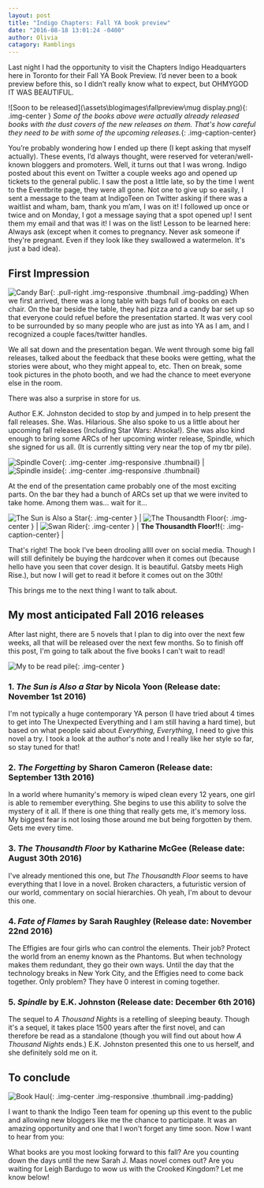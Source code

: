 ```yaml
---
layout: post
title: "Indigo Chapters: Fall YA book preview"
date: "2016-08-18 13:01:24 -0400"
author: Olivia
catagory: Ramblings
---
```

Last night I had the opportunity to visit the Chapters Indigo Headquarters here in Toronto for their Fall YA Book Preview. I’d never been to a book preview before this, so I didn’t really know what to expect, but OHMYGOD IT WAS BEAUTIFUL.

![Soon to be released](\assets\blogimages\fallpreview\mug display.png){: .img-center }
*Some of the books above were actually already released books with the dust covers of the new releases on them. That's how careful they need to be with some of the upcoming releases.*{: .img-caption-center}

<!--more-->

You’re probably wondering how I ended up there (I kept asking that myself actually). These events, I’d always thought, were reserved for veteran/well-known bloggers and promoters. Well, it turns out that I was wrong. Indigo posted about this event on Twitter a couple weeks ago and opened up tickets to the general public. I saw the post a little late, so by the time I went to the Eventbrite page, they were all gone. Not one to give up so easily, I sent a message to the team at IndigoTeen on Twitter asking if there was a waitlist and wham, bam, thank you m’am, I was on it! I followed up once or twice and on Monday, I got a message saying that a spot opened up! I sent them my email and that was it! I was on the list! Lesson to be learned here: Always ask (except when it comes to pregnancy. Never ask someone if they're pregnant. Even if they look like they swallowed a watermelon. It's just a bad idea).

## First Impression

![Candy Bar](\assets\blogimages\fallpreview\candybar.png){: .pull-right .img-responsive .thumbnail .img-padding}
When we first arrived, there was a long table with bags full of books on each chair. On the bar beside the table, they had pizza and a candy bar set up so that everyone could refuel before the presentation started. It was very cool to be surrounded by so many people who are just as into YA as I am, and I recognized a couple faces/twitter handles.

We all sat down and the presentation began. We went through some big fall releases, talked about the feedback that these books were getting, what the stories were about, who they might appeal to, etc. Then on break, some took pictures in the photo booth, and we had the chance to meet everyone else in the room.

There was also a surprise in store for us.

Author E.K. Johnston decided to stop by and jumped in to help present the fall releases. She. Was. Hilarious. She also spoke to us a little about her upcoming fall releases (Including Star Wars: Ahsoka!). She was also kind enough to bring some ARCs of her upcoming winter release, Spindle, which she signed for us all. (It is currently sitting very near the top of my tbr pile).

![Spindle Cover](\assets\blogimages\fallpreview\spindleclosed.png){: .img-center .img-responsive .thumbnail} | ![Spindle inside](\assets\blogimages\fallpreview\spindleopen.png){: .img-center .img-responsive .thumbnail}

At the end of the presentation came probably one of the most exciting parts. On the bar they had a bunch of ARCs set up that we were invited to take home. Among them was... wait for it...

![The Sun is Also a Star](\assets\blogimages\fallpreview\sunstar.png){: .img-center } | ![The Thousandth Floor](\assets\blogimages\fallpreview\thethousandthfloor.png){: .img-center } | ![Swan Rider](\assets\blogimages\fallpreview\swanrider.png){: .img-center }
 | **The Thousandth Floor!!**{: .img-caption-center} |

That's right! The book I've been drooling allll over on social media. Though I will still definitely be buying the hardcover when it comes out (because hello have you seen that cover design. It is beautiful. Gatsby meets High Rise.), but now I will get to read it before it comes out on the 30th!

This brings me to the next thing I want to talk about.

## My most anticipated Fall 2016 releases

After last night, there are 5 novels that I plan to dig into over the next few weeks, all that will be released over the next few months. So to finish off this post, I'm going to talk about the five books I can't wait to read!

![My to be read pile](\assets\blogimages\fallpreview\onetwothree.gif){: .img-center }

### 1. *The Sun is Also a Star* by **Nicola Yoon** (Release date: November 1st 2016)
I'm not typically a huge contemporary YA person (I have tried about 4 times to get into The Unexpected Everything and I am still having a hard time), but based on what people said about *Everything, Everything*, I need to give this novel a try. I took a look at the author's note and I really like her style so far, so stay tuned for that!

### 2. *The Forgetting* by **Sharon Cameron** (Release date: September 13th 2016)
In a world where humanity's memory is wiped clean every 12 years, one girl is able to remember everything. She begins to use this ability to solve the mystery of it all. If there is one thing that really gets me, it's memory loss. My biggest fear is not losing those around me but being forgotten by them. Gets me every time.

### 3. *The Thousandth Floor* by **Katharine McGee** (Release date: August 30th 2016)
I've already mentioned this one, but *The Thousandth Floor* seems to have everything that I love in a novel. Broken characters, a futuristic version of our world, commentary on social hierarchies. Oh yeah, I'm about to devour this one.

### 4. *Fate of Flames* by **Sarah Raughley** (Release date: November 22nd 2016)
The Effigies are four girls who can control the elements. Their job? Protect the world from an enemy known as the Phantoms. But when technology makes them redundant, they go their own ways. Until the day that the technology breaks in New York City, and the Effigies need to come back together. Only problem? They have 0 interest in coming together.

### 5. *Spindle* by **E.K. Johnston** (Release date: December 6th 2016)
The sequel to *A Thousand Nights* is a retelling of sleeping beauty. Though it's a sequel, it takes place 1500 years after the first novel, and can therefore be read as a standalone (though you will find out about how *A Thousand Nights* ends.) E.K. Johnston presented this one to us herself, and she definitely sold me on it.

## To conclude

![Book Haul](\assets\blogimages\fallpreview\bookhaul2.png){:  .img-center .img-responsive .thumbnail .img-padding}

I want to thank the Indigo Teen team for opening up this event to the public and allowing new bloggers like me the chance to participate. It was an amazing opportunity and one that I won't forget any time soon. Now I want to hear from you:

What books are you most looking forward to this fall? Are you counting down the days until the new Sarah J. Maas novel comes out? Are you waiting for Leigh Bardugo to wow us with the Crooked Kingdom? Let me know below!
